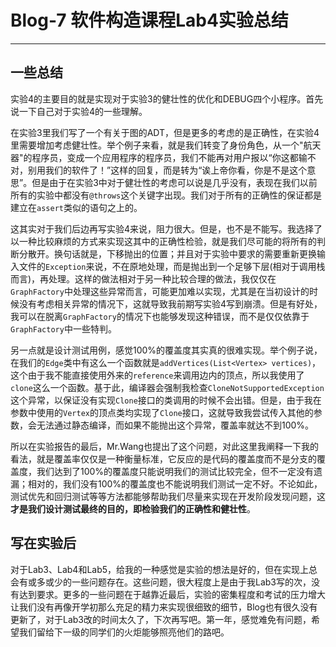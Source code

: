# Blog-7 软件构造课程Lab4实验总结
---
## 一些总结

  实验4的主要目的就是实现对于实验3的健壮性的优化和DEBUG四个小程序。首先说一下自己对于实验4的一些理解。

  在实验3里我们写了一个有关于图的ADT，但是更多的考虑的是正确性，在实验4里需要增加考虑健壮性。举个例子来看，就是我们转变了身份角色，从一个"航天器"的程序员，变成一个应用程序的程序员，我们不能再对用户报以“你这都输不对，别用我们的软件了！”这样的回复，而是转为“诶上帝你看，你是不是这个意思”。但是由于在实验3中对于健壮性的考虑可以说是几乎没有，表现在我们以前所有的实验中都没有`@throws`这个关键字出现。我们对于所有的正确性的保证都是建立在`assert`类似的语句之上的。

  这其实对于我们后边再写实验4来说，阻力很大。但是，也不是不能写。我选择了以一种比较麻烦的方式来实现这其中的正确性检验，就是我们尽可能的将所有的判断分散开。换句话就是，下移抛出的位置；并且对于实验中要求的需要重新更换输入文件的`Exception`来说，不在原地处理，而是抛出到一个足够下层(相对于调用栈而言)，再处理。这样的做法相对于另一种比较合理的做法，我仅仅在`GraphFactory`中处理这些异常而言，可能更加难以实现，尤其是在当初设计的时候没有考虑相关异常的情况下，这就导致我前期写实验4写到崩溃。但是有好处，我可以在脱离`GraphFactory`的情况下也能够发现这种错误，而不是仅仅依靠于`GraphFactory`中一些特判。

  另一点就是设计测试用例，感觉100%的覆盖度其实真的很难实现。举个例子说，在我们的`Edge`类中有这么一个函数就是`addVertices(List<Vertex> vertices)`，这个由于我不能直接使用外来的`reference`来调用边内的顶点，所以我使用了`clone`这么一个函数。基于此，编译器会强制我检查`CloneNotSupportedException`这个异常，以保证没有实现`Clone`接口的类调用的时候不会出错。但是，由于我在参数中使用的`Vertex`的顶点类均实现了`Clone`接口，这就导致我尝试传入其他的参数，会无法通过静态编译，而如果不能抛出这个异常，覆盖率就达不到100%。

  所以在实验报告的最后，Mr.Wang也提出了这个问题，对此这里我阐释一下我的看法，就是覆盖率仅仅是一种衡量标准，它反应的是代码的覆盖度而不是分支的覆盖度，我们达到了100%的覆盖度只能说明我们的测试比较完全，但不一定没有遗漏；相对的，我们没有100%的覆盖度也不能说明我们测试一定不好。不论如此，测试优先和回归测试等等方法都能够帮助我们尽量来实现在开发阶段发现问题，这**才是我们设计测试最终的目的，即检验我们的正确性和健壮性**。

  ## 写在实验后
  对于Lab3、Lab4和Lab5，给我的一种感觉是实验的想法是好的，但在实现上总会有或多或少的一些问题存在。这些问题，很大程度上是由于我Lab3写的次，没有达到要求。更多的一些问题在于越靠近最后，实验的密集程度和考试的压力增大让我们没有再像开学初那么充足的精力来实现很细致的细节，Blog也有很久没有更新了，对于Lab3改的时间太久了，下次再写吧。第一年，感觉难免有问题，希望我们留给下一级的同学们的火炬能够照亮他们的路吧。
